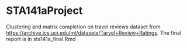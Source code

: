 # STA141aProject
Clustering and matrix completion on travel reviews dataset from https://archive.ics.uci.edu/ml/datasets/Tarvel+Review+Ratings. 
The final report is in sta141a_final.Rmd


